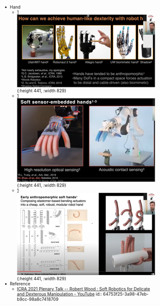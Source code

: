 - Hand
	- [1](((64753f25-3a98-47eb-b9cc-98a8c7418709)))
	  ![image.png](../assets/image_1685405457190_0.png){:height 441, :width 829}
	- [1](((64753f25-3a98-47eb-b9cc-98a8c7418709)))
	  ![image.png](../assets/image_1685405967523_0.png){:height 441, :width 829}
	- [1](((64753f25-3a98-47eb-b9cc-98a8c7418709)))
	  ![image.png](../assets/image_1685406206828_0.png){:height 441, :width 829}
- Reference
	- [ICRA 2021 Plenary Talk -- Robert Wood : Soft Robotics for Delicate and Dexterous Manipulation - YouTube](https://www.youtube.com/watch?v=gskX0cwCTZQ)
	  id:: 64753f25-3a98-47eb-b9cc-98a8c7418709